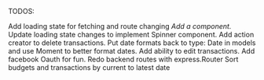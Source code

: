 TODOS:

Add loading state for fetching and route changing
_Add a <Spinner /> component._
Update loading state changes to implement Spinner component.
Add action creator to delete transactions.
Put date formats back to type: Date in models and use Moment to better format dates.
Add ability to edit transactions.
Add facebook Oauth for fun.
Redo backend routes with express.Router
Sort budgets and transactions by current to latest date
